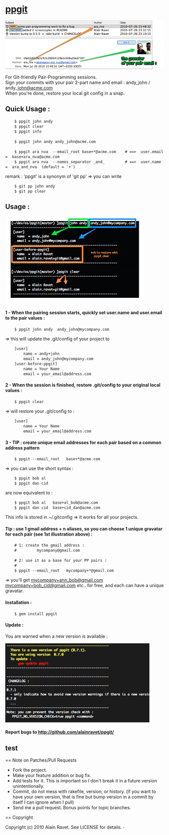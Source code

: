 [ppgit](http://rubygems.org/gems/ppgit)
=======

![Alt text](http://github.com/alainravet/ppgit/raw/master/doc/ppgit-img3.png)

For Git-friendly Pair-Programming sessions.    
Sign your commits with your pair 2-part name and email : andy\_john / andy\_john@acme.com    
When you're done, restore your local git config in a snap.

Quick Usage :
-------------

		$ ppgit john andy
		$ ppgit clear
		$ ppgit info

		$ ppgit john andy andy_john@acme.com

		$ ppgit ara nva  --email_root base+*@acme.com    # ==>  user.email  =  base+ara_nva@acme.com
        $ ppgit ara nva  --names_separator _and_         # ==>  user.name   =  ara_and_nva  (default = '+')


remark : 'ppgit' is a synonym of 'git pp' => you can write

		$ git pp john andy
		$ git pp clear


Usage :
-------

![Alt text](http://github.com/alainravet/ppgit/raw/master/doc/ppgit-img1.png)

#### 1 - When the pairing session starts, quickly set user.name and user.email to the pair values :

		$ ppgit john andy  andy_john@mycompany.com

=> this will update the .git/config of your project to

		[user]
			name = andy+john
			email = andy_john@mycompany.com
		[user-before-ppgit]
			name = Your Name
			email = your_email@address.com


#### 2 - When the session is finished, restore .git/config to your original local values :

		$ ppgit clear

=> will restore your .git/config to :

		[user]
			name = Your Name
			email = your_email@address.com


#### 3 - TIP : create unique email addresses for each pair based on a common address pattern
		$ ppgit --email_root   base+*@acme.com

=> you can use the short syntax :

		$ ppgit bob al
		$ ppgit dan cid

are now equivalent to :

		$ ppgit bob al   base+al_bob@acme.com
		$ ppgit dan cid  base+cid_dan@acme.com

This info is stored in ~/.gitconfig => it works for all your projects.


#### Tip : use 1 gmail address + n aliases, so you can choose 1 unique gravatar for each pair (see 1st illustration above) :

        # 1: create the gmail address :
        #         mycompany@gmail.com

        # 2: use it as a base for your PP pairs :
        #
		$ ppgit --email_root   mycompany+*@gmail.com

=> you'll get
        mycompany+ann_bob@gmail.com
        mycompany+bob_cid@gmail.com
        etc..
      for free, and each can have a unique gravatar.


#### Installation :

		$ gem install ppgit


#### Update :

You are warned when a new version is available :

![Alt text](http://github.com/alainravet/ppgit/raw/master/doc/ppgit-img2.png)


#### Report bugs to <http://github.com/alainravet/ppgit/>
test
--------------------------------------------------------------------------------

== Note on Patches/Pull Requests
 
* Fork the project.
* Make your feature addition or bug fix.
* Add tests for it. This is important so I don't break it in a
  future version unintentionally.
* Commit, do not mess with rakefile, version, or history.
  (if you want to have your own version, that is fine but bump version in a commit by itself I can ignore when I pull)
* Send me a pull request. Bonus points for topic branches.

== Copyright

Copyright (c) 2010 Alain Ravet. See LICENSE for details.
·